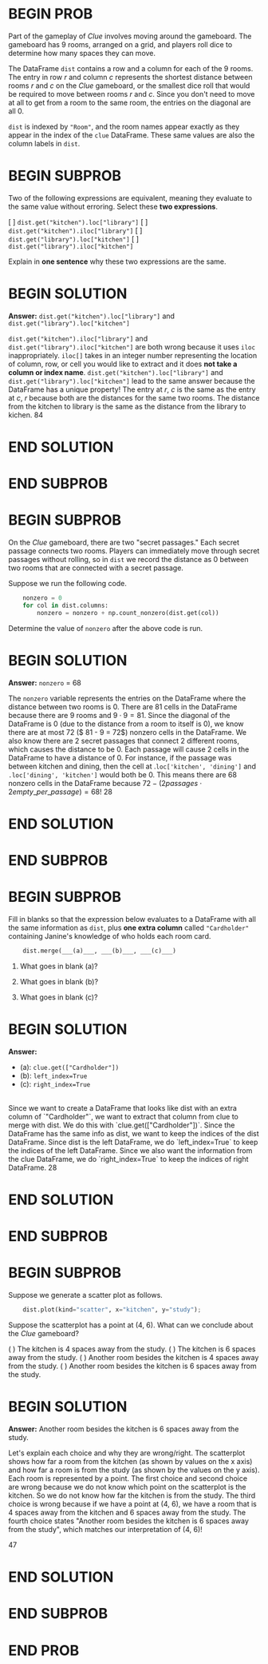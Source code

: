 # BEGIN PROB
Part of the gameplay of *Clue* involves moving around the gameboard. The
gameboard has 9 rooms, arranged on a grid, and players roll dice to
determine how many spaces they can move.

The DataFrame `dist` contains a row and a column for each of the 9
rooms. The entry in row $r$ and column $c$ represents the shortest
distance between rooms $r$ and $c$ on the *Clue* gameboard, or the
smallest dice roll that would be required to move between rooms $r$ and
$c$. Since you don't need to move at all to get from a room to the same
room, the entries on the diagonal are all 0.

`dist` is indexed by `"Room"`, and the room names appear exactly as they
appear in the index of the `clue` DataFrame. These same values are also
the column labels in `dist`.

# BEGIN SUBPROB

Two of the following expressions are equivalent, meaning they evaluate
to the same value without erroring. Select these **two expressions**.

[ ] `dist.get("kitchen").loc["library"]`
[ ] `dist.get("kitchen").iloc["library"]`
[ ] `dist.get("library").loc["kitchen"]`
[ ] `dist.get("library").iloc["kitchen"]`

Explain in **one sentence** why these two expressions are the same.

# BEGIN SOLUTION

**Answer:** `dist.get("kitchen").loc["library"]` and `dist.get("library").loc["kitchen"]`

`dist.get("kitchen").iloc["library"]` and `dist.get("library").iloc["kitchen"]` are both wrong because it uses `iloc` inappropriately. `iloc[]` takes in an integer number representing the location of column, row, or cell you would like to extract and it does **not take a column or index name**. `dist.get("kitchen").loc["library"]` and `dist.get("library").loc["kitchen"]` lead to the same answer because the DataFrame has a unique property! The entry at $r$, $c$ is the same as the entry at $c$, $r$ because both are the distances for the same two rooms. The distance from the kitchen to library is the same as the distance from the library to kichen. 
<average>84</average>

# END SOLUTION

# END SUBPROB

# BEGIN SUBPROB

On the *Clue* gameboard, there are two "secret passages.\" Each secret
passage connects two rooms. Players can immediately move through secret
passages without rolling, so in `dist` we record the distance as 0
between two rooms that are connected with a secret passage.

Suppose we run the following code.

```py
    nonzero = 0
    for col in dist.columns:
        nonzero = nonzero + np.count_nonzero(dist.get(col))
```

Determine the value of `nonzero` after the above code is run.

# BEGIN SOLUTION

**Answer:** `nonzero` = 68

The `nonzero` variable represents the entries on the DataFrame where the distance between two rooms is 0. There are 81 cells in the DataFrame because there are 9 rooms and $9 \cdot 9 = 81$. Since the diagonal of the DataFrame is 0 (due to the distance from a room to itself is 0), we know there are at most 72 ($ 81 - 9 = 72$) nonzero cells in the DataFrame. We also know there are 2 secret passages that connect 2 different rooms, which causes the distance to be 0. Each passage will cause 2 cells in the DataFrame to have a distance of 0. For instance, if the passage was between kitchen and dining, then the cell at .`loc['kitchen', 'dining']` and `.loc['dining', 'kitchen']` would both be 0. This means there are 68 nonzero cells in the DataFrame because $72 - (2passages \cdot 2 empty\_per\_passage) = 68!$
<average>28</average>

# END SOLUTION

# END SUBPROB

# BEGIN SUBPROB

Fill in blanks so that the expression below evaluates to a DataFrame
with all the same information as `dist`, plus **one extra column**
called `"Cardholder"` containing Janine's knowledge of who holds each
room card.

```py
    dist.merge(___(a)___, ___(b)___, ___(c)___)
```

1.  What goes in blank (a)?

2.  What goes in blank (b)?

3.  What goes in blank (c)?

# BEGIN SOLUTION

**Answer:** 

- (a): `clue.get(["Cardholder"])`
- (b): `left_index=True`
- (c): `right_index=True`
<br>
Since we want to create a DataFrame that looks like dist with an extra column of `"Cardholder"`, we want to extract that column from clue to merge with dist. We do this with `clue.get(["Cardholder"])`. Since the DataFrame has the same info as dist, we want to keep the indices of the dist DataFrame. Since dist is the left DataFrame, we do `left_index=True` to keep the indices of the left DataFrame. Since we also want the information from the clue DataFrame, we do `right_index=True` to keep the indices of right DataFrame.
<average>28</average>

# END SOLUTION

# END SUBPROB

# BEGIN SUBPROB

Suppose we generate a scatter plot as follows.
```py
    dist.plot(kind="scatter", x="kitchen", y="study");
```
Suppose the scatterplot has a point at (4, 6). What can we conclude
about the *Clue* gameboard?

( ) The kitchen is 4 spaces away from the study.
( ) The kitchen is 6 spaces away from the study.
( ) Another room besides the kitchen is 4 spaces away from the study.
( ) Another room besides the kitchen is 6 spaces away from the study.

# BEGIN SOLUTION

**Answer:** Another room besides the kitchen is 6 spaces away from the study.

Let's explain each choice and why they are wrong/right. The scatterplot shows how far a room from the kitchen (as shown by values on the x axis) and how far a room is from the study (as shown by the values on the y axis). Each room is represented by a point. The first choice and second choice are wrong because we do not know which point on the scatterplot is the kitchen. So we do not know how far the kitchen is from the study. The third choice is wrong because if we have a point at (4, 6), we have a room that is 4 spaces away from the kitchen and 6 spaces away from the study. The fourth choice states "Another room besides the kitchen is 6 spaces away from the study", which matches our interpretation of (4, 6)!

<average>47</average>

# END SOLUTION

# END SUBPROB

# END PROB